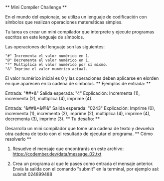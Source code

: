 ** Mini Compiler Challenge **

En el mundo del espionaje, se utiliza un lenguaje de codificación con símbolos que realizan operaciones matemáticas simples.

Tu tarea es crear un mini compilador que interprete y ejecute programas escritos en este lenguaje de símbolos.

Las operaciones del lenguaje son las siguientes:

    "#" Incrementa el valor numérico en 1.
    "@" Decrementa el valor numérico en 1.
    "*" Multiplica el valor numérico por sí mismo.
    "&" Imprime el valor numérico actual.

El valor numérico inicial es 0 y las operaciones deben aplicarse en elorden en que aparecen en la cadena de símbolos.
** Ejemplos de entrada: **

Entrada: "##*&"
Salida esperada: "4"
Explicación: Incrementa (1), incrementa (2), multiplica (4), imprime (4).

Entrada: "&##&*&@&"
Salida esperada: "0243"
Explicación: Imprime (0), incrementa (1), incrementa (2), imprime (2), multiplica (4), imprime (4), decrementa (3), imprime (3).
** Tu desafío: **

Desarrolla un mini compilador que tome una cadena de texto y devuelva otra cadena de texto con el resultado de ejecutar el programa.
** Cómo resolverlo **

1. Resuelve el mensaje que encontrarás en este archivo: https://codember.dev/data/message_02.txt

2. Crea un programa al que le pases como entrada el mensaje anterior. Envía la salida con el comando "submit" en la terminal, por ejemplo así:
submit 024899488